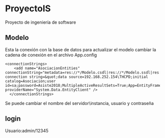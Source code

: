 # ProyectoIS
Proyecto de ingeniería de software

## Modelo
Esta la conexión con la base de datos
para actualizar el modelo cambiar la cadena de conexión en el archivo App.config

```
<connectionStrings>
    <add name="AsociacionEntities" connectionString="metadata=res://*/Modelo.csdl|res://*/Modelo.ssdl|res://*/Modelo.msl;provider=System.Data.SqlClient;provider connection string=&quot;data source=192.168.252.154\THCPD;initial catalog=Asociacion;user id=sa;password=Asiste2018;MultipleActiveResultSets=True;App=EntityFramework&quot;" providerName="System.Data.EntityClient" />
  </connectionStrings>
```
Se puede cambiar el nombre del servidor\instancia, usuario y contraseña


## login
Usuario:admin/12345


